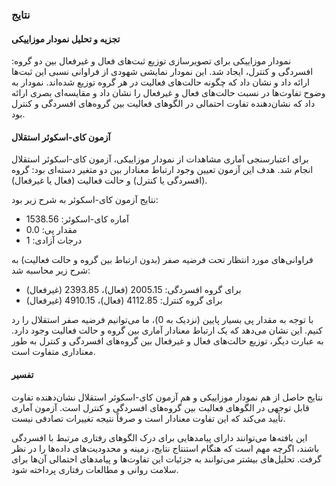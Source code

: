 ### نتایج

#### تجزیه و تحلیل نمودار موزاییکی

نمودار موزاییکی برای تصویرسازی توزیع ثبت‌های فعال و غیرفعال بین دو گروه: افسردگی و کنترل، ایجاد شد. این نمودار نمایشی شهودی از فراوانی نسبی این ثبت‌ها ارائه داد و نشان داد که چگونه حالت‌های فعالیت در هر گروه توزیع شده‌اند. نمودار به وضوح تفاوت‌ها در نسبت حالت‌های فعال و غیرفعال را نشان داد و مقایسه‌ای بصری ارائه داد که نشان‌دهنده تفاوت احتمالی در الگوهای فعالیت بین گروه‌های افسردگی و کنترل بود.

#### آزمون کای-اسکوئر استقلال

برای اعتبارسنجی آماری مشاهدات از نمودار موزاییکی، آزمون کای-اسکوئر استقلال انجام شد. هدف این آزمون تعیین وجود ارتباط معنادار بین دو متغیر دسته‌ای بود: گروه (افسردگی یا کنترل) و حالت فعالیت (فعال یا غیرفعال).

نتایج آزمون کای-اسکوئر به شرح زیر بود:

*   آماره کای-اسکوئر: 1538.56
*   مقدار پی: 0.0
*   درجات آزادی: 1

فراوانی‌های مورد انتظار تحت فرضیه صفر (بدون ارتباط بین گروه و حالت فعالیت) به شرح زیر محاسبه شد:

*   برای گروه افسردگی: 2005.15 (فعال)، 2393.85 (غیرفعال)
*   برای گروه کنترل: 4112.85 (فعال)، 4910.15 (غیرفعال)

با توجه به مقدار پی بسیار پایین (نزدیک به 0)، ما می‌توانیم فرضیه صفر استقلال را رد کنیم. این نشان می‌دهد که یک ارتباط معنادار آماری بین گروه و حالت فعالیت وجود دارد. به عبارت دیگر، توزیع حالت‌های فعال و غیرفعال بین گروه‌های افسردگی و کنترل به طور معناداری متفاوت است.

#### تفسیر

نتایج حاصل از هم نمودار موزاییکی و هم آزمون کای-اسکوئر استقلال نشان‌دهنده تفاوت قابل توجهی در الگوهای فعالیت بین گروه‌های افسردگی و کنترل است. آزمون آماری تأیید می‌کند که این تفاوت معنادار است و صرفاً نتیجه تغییرات تصادفی نیست.

این یافته‌ها می‌توانند دارای پیامدهایی برای درک الگوهای رفتاری مرتبط با افسردگی باشند، اگرچه مهم است که هنگام استنتاج نتایج، زمینه و محدودیت‌های داده‌ها را در نظر گرفت. تحلیل‌های بیشتر می‌توانند به جزئیات این تفاوت‌ها و پیامدهای احتمالی آن‌ها برای سلامت روانی و مطالعات رفتاری پرداخته شود.
